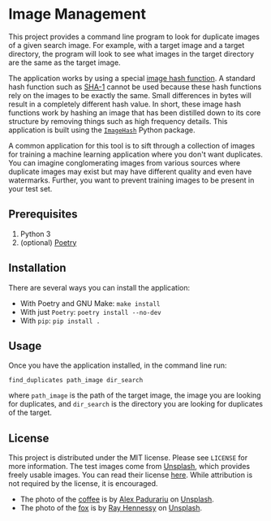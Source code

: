 # Image Management
This project provides a command line program to look for duplicate images of a given search image. For example, with a target image and a target directory, the program will look to see what images in the target directory are the same as the target image.

The application works by using a special [image hash function](http://www.hackerfactor.com/blog/index.php?/archives/432-Looks-Like-It.html). A standard hash function such as [SHA-1](https://en.wikipedia.org/wiki/SHA-1) cannot be used because these hash functions rely on the images to be exactly the same. Small differences in bytes will result in a completely different hash value. In short, these image hash functions work by hashing an image that has been distilled down to its core structure by removing things such as high frequency details. This application is built using the [`ImageHash`](https://pypi.org/project/ImageHash/) Python package.

A common application for this tool is to sift through a collection of images for training a machine learning application where you don't want duplicates. You can imagine conglomerating images from various sources where duplicate images may exist but may have different quality and even have watermarks. Further, you want to prevent training images to be present in your test set.

## Prerequisites
1. Python 3
1. (optional) [Poetry](https://python-poetry.org/)

## Installation
There are several ways you can install the application:

* With Poetry and GNU Make: `make install`
* With just `Poetry`: `poetry install --no-dev`
* With `pip`: `pip install .`

## Usage
Once you have the application installed, in the command line run:
```
find_duplicates path_image dir_search
```
where `path_image` is the path of the target image, the image you are looking for duplicates, and `dir_search` is the directory you are looking for duplicates of the target.

## License
This project is distributed under the MIT license. Please see `LICENSE` for more information. The test images come from [Unsplash](https://unsplash.com), which provides freely usable images. You can read their license [here](https://unsplash.com/license). While attribution is not required by the license, it is encouraged.

* The photo of the [coffee](tests/data/coffee_medium.jpg) is by [Alex Padurariu](https://unsplash.com/@alexpadurariu?utm_source=unsplash&utm_medium=referral&utm_content=creditCopyText) on [Unsplash](https://unsplash.com/?utm_source=unsplash&utm_medium=referral&utm_content=creditCopyText).
* The photo of the [fox](tests/data/photos/fox_small.jpg) is by [Ray Hennessy](https://unsplash.com/@rayhennessy?utm_source=unsplash&utm_medium=referral&utm_content=creditCopyText) on [Unsplash](https://unsplash.com/s/photos/fox?utm_source=unsplash&utm_medium=referral&utm_content=creditCopyText).

